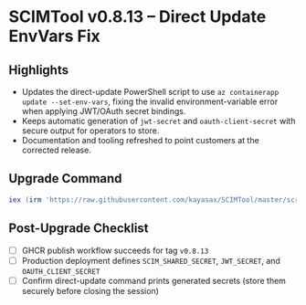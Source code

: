# SCIMTool v0.8.13 – Direct Update EnvVars Fix

## Highlights
- Updates the direct-update PowerShell script to use `az containerapp update --set-env-vars`, fixing the invalid environment-variable error when applying JWT/OAuth secret bindings.
- Keeps automatic generation of `jwt-secret` and `oauth-client-secret` with secure output for operators to store.
- Documentation and tooling refreshed to point customers at the corrected release.

## Upgrade Command
```powershell
iex (irm 'https://raw.githubusercontent.com/kayasax/SCIMTool/master/scripts/update-scimtool-direct.ps1'); Update-SCIMToolDirect -Version v0.8.13 -ResourceGroup <rg> -AppName <app> -NoPrompt
```

## Post-Upgrade Checklist
- [ ] GHCR publish workflow succeeds for tag `v0.8.13`
- [ ] Production deployment defines `SCIM_SHARED_SECRET`, `JWT_SECRET`, and `OAUTH_CLIENT_SECRET`
- [ ] Confirm direct-update command prints generated secrets (store them securely before closing the session)
